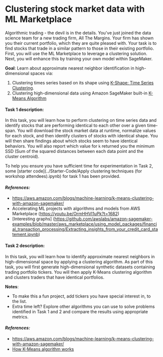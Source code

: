 # Clustering stock market data with ML Marketplace

Algorithmic trading - the devil is in the details. You've just joined the data science team for a new trading firm, All The Margins. Your firm has shown you their current portfolio, which they are quite pleased with. Your task is to find stocks that trade in a similar pattern to those in their existing portfolio. First, you will use the ML Marketplace to leverage a clustering solution. Next, you will enhance this by training your own model within SageMaker. 

**Goal**: Learn about approximate nearest neighbor identification in high-dimensional spaces via:

1. Clustering times series based on its shape using [K-Shape: Time Series Clustering](https://aws.amazon.com/marketplace/pp/Spotad-LTD-K-Shape-Time-Series-Clustering/prodview-bjbovimwn5ajs). 
2. Clustering high-dimensional data using Amazon SageMaker built-in [K-Means Algorithm](https://docs.aws.amazon.com/sagemaker/latest/dg/k-means.html)

#### Task 1 description:
In this task, you will learn how to perform clustering on time series data and identify stocks that are performing identical to each other over a given time-span. You will download the stock market data at runtime, normalize values for each stock, and then identify clusters of stocks with identical shape. You will then share findings about which stocks seem to have identical behaviors. You will also report which value for `k` returned you the minimum SSD (Sum of the squared distances between each data point and the cluster centroid). 

To help you ensure you have sufficient time for experimentation in Task 2, some [starter code](../Starter-Code/Apply clustering techniques (for workshop attendees).ipynb) for task 1 has been provided. 

#### *References:*

* https://aws.amazon.com/blogs/machine-learning/k-means-clustering-with-amazon-sagemaker/
* Accelerating ML projects with algorithms and models from AWS Marketplace (https://youtu.be/OrmHHVI1uPk?t=1682)
* [Interesting graphs] (https://github.com/awslabs/amazon-sagemaker-examples/blob/master/aws_marketplace/using_model_packages/financial_transaction_processing/Extracting_insights_from_your_credit_card_statement.ipynb)

#### Task 2 description:
In this task, you will learn how to identify approximate nearest neighbors in high-dimensional space by applying a clustering algorithm. As part of this task, you will first generate high-dimensional synthetic datasets containing trading portfolio tickers. You will then apply K-Means clustering algorithm and clusters traders that have identical portfolios. 

**Notes**:

* To make this a fun project, add tickers you have special interest in, to the list.
* Extra time left? 
    Explore other algorithms you can use to solve problems identified in Task 1 and 2 and compare the results using appropriate metrics.


#### *References:*

* https://aws.amazon.com/blogs/machine-learning/k-means-clustering-with-amazon-sagemaker/
* [How K-Means algorithm works](https://docs.aws.amazon.com/sagemaker/latest/dg/algo-kmeans-tech-notes.html)